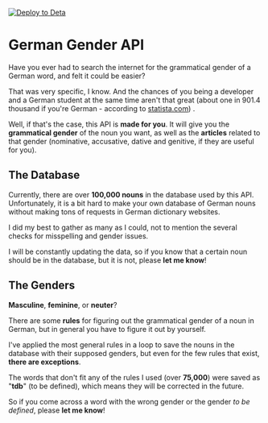 [![Deploy to Deta](https://github.com/Andrew-2609/german-gender-api/actions/workflows/deta-deploy.yml/badge.svg?branch=main)](https://github.com/Andrew-2609/german-gender-api/actions/workflows/deta-deploy.yml)

# German Gender API

Have you ever had to search the internet for the grammatical gender of a German word, and felt it could be easier?

That was very specific, I know. And the chances of you being a developer and a German student at the same time aren't
that great (about one in 901.4 thousand if you're German - according
to [statista.com](https://www.statista.com/statistics/957876/professional-developers-in-europe/#:~:text=This%20statistic%20shows%20the%20number,over%20901%2C4%20thousand%20developers.))
.

Well, if that's the case, this API is **made for you**. It will give you the **grammatical gender** of the noun you
want, as well as the **articles** related to that gender (nominative, accusative, dative and genitive, if they are
useful for you).

## The Database

Currently, there are over **100,000 nouns** in the database used by this API. Unfortunately, it is a bit hard to
make your own database of German nouns without making tons of requests in German dictionary websites.

I did my best to gather as many as I could, not to mention the several checks for misspelling and gender issues.

I will be constantly updating the data, so if you know that a certain noun should be in the database, but it is not,
please **let me know**!

## The Genders

**Masculine**, **feminine**, or **neuter**?

There are some **rules** for figuring out the grammatical gender of a noun in German, but in general you have to figure
it out by yourself.

I've applied the most general rules in a loop to save the nouns in the database with their supposed genders, but even
for the few rules that exist, **there are exceptions**.

The words that don't fit any of the rules I used (over **75,000**) were saved as "**tdb**" (to be defined), which means they
will be corrected in the future.

So if you come across a word with the wrong gender or the gender *to be defined*, please **let me know**! 